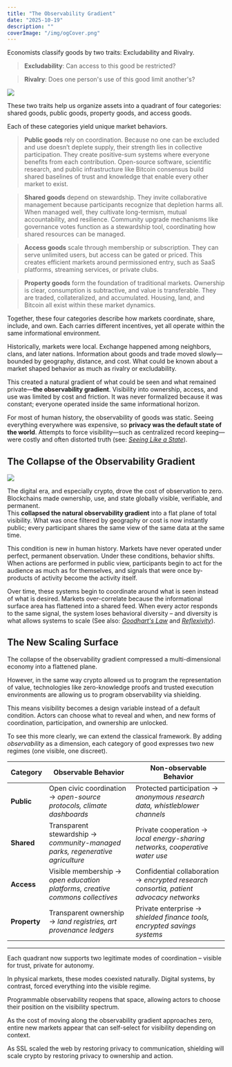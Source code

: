 ```yaml
---
title: "The Observability Gradient"
date: "2025-10-19"
description: ""
coverImage: "/img/ogCover.png"
---
```


Economists classify goods by two traits: Excludability and Rivalry.

> **Excludability**: Can access to this good be restricted?

> **Rivalry**: Does one person's use of this good limit another's?

![](/img/og1.png)

These two traits help us organize assets into a quadrant of four categories: shared goods, public goods, property goods, and access goods.

Each of these categories yield unique market behaviors.

> **Public goods** rely on coordination. Because no one can be excluded and use doesn’t deplete supply, their strength lies in collective participation. They create positive-sum systems where everyone benefits from each contribution. Open-source software, scientific research, and public infrastructure like Bitcoin consensus build shared baselines of trust and knowledge that enable every other market to exist.

> **Shared goods** depend on stewardship. They invite collaborative management because participants recognize that depletion harms all. When managed well, they cultivate long-termism, mutual accountability, and resilience. Community upgrade mechanisms like governance votes function as a stewardship tool, coordinating how shared resources can be managed.

> **Access goods** scale through membership or subscription. They can serve unlimited users, but access can be gated or priced. This creates efficient markets around permissioned entry, such as SaaS platforms, streaming services, or private clubs.

> **Property goods** form the foundation of traditional markets. Ownership is clear, consumption is subtractive, and value is transferable. They are traded, collateralized, and accumulated. Housing, land, and Bitcoin all exist within these market dynamics.

Together, these four categories describe how markets coordinate, share, include, and own. Each carries different incentives, yet all operate within the same informational environment.

Historically, markets were local. Exchange happened among neighbors, clans, and later nations. Information about goods and trade moved slowly—bounded by geography, distance, and cost. What could be known about a market shaped behavior as much as rivalry or excludability.

This created a natural gradient of what could be seen and what remained private—**the observability gradient**. Visibility into ownership, access, and use was limited by cost and friction. It was never formalized because it was constant; everyone operated inside the same informational horizon.

For most of human history, the observability of goods was static. Seeing everything everywhere was expensive, so **privacy was the default state of the world**. Attempts to force visibility—such as centralized record keeping—were costly and often distorted truth (see: [_Seeing Like a State_](https://files.libcom.org/files/Seeing%20Like%20a%20State%20-%20James%20C.%20Scott.pdf)).

## The Collapse of the Observability Gradient

![](/img/og0.png)

The digital era, and especially crypto, drove the cost of observation to zero.  
Blockchains made ownership, use, and state globally visible, verifiable, and permanent.  
This **collapsed the natural observability gradient** into a flat plane of total visibility. What was once filtered by geography or cost is now instantly public; every participant shares the same view of the same data at the same time.

This condition is new in human history. Markets have never operated under perfect, permanent observation. Under these conditions, behavior shifts. When actions are performed in public view, participants begin to act for the audience as much as for themselves, and signals that were once by-products of activity become the activity itself.

Over time, these systems begin to coordinate around what is seen instead of what is desired. Markets over-correlate because the informational surface area has flattened into a shared feed. When every actor responds to the same signal, the system loses behavioral diversity – and diversity is what allows systems to scale (See also: [_Goodhart's Law_](https://en.wikipedia.org/wiki/Goodhart%27s_law) and [_Reflexivity_](<https://en.wikipedia.org/wiki/Reflexivity_(social_theory)>)).

## The New Scaling Surface

The collapse of the observability gradient compressed a multi-dimensional economy into a flattened plane.

However, in the same way crypto allowed us to program the representation of value, technologies like zero-knowledge proofs and trusted execution environments are allowing us to program observability via shielding.

This means visibility becomes a design variable instead of a default condition. Actors can choose what to reveal and when, and new forms of coordination, participation, and ownership are unlocked.

To see this more clearly, we can extend the classical framework. By adding _observability_ as a dimension, each category of good expresses two new regimes (one visible, one discreet).

| Category     | Observable Behavior                                                           | Non-observable Behavior                                                                |
| ------------ | ----------------------------------------------------------------------------- | -------------------------------------------------------------------------------------- |
| **Public**   | Open civic coordination → _open-source protocols, climate dashboards_         | Protected participation → _anonymous research data, whistleblower channels_            |
| **Shared**   | Transparent stewardship → _community-managed parks, regenerative agriculture_ | Private cooperation → _local energy-sharing networks, cooperative water use_           |
| **Access**   | Visible membership → _open education platforms, creative commons collectives_ | Confidential collaboration → _encrypted research consortia, patient advocacy networks_ |
| **Property** | Transparent ownership → _land registries, art provenance ledgers_             | Private enterprise → _shielded finance tools, encrypted savings systems_               |

---

Each quadrant now supports two legitimate modes of coordination – visible for trust, private for autonomy.

In physical markets, these modes coexisted naturally. Digital systems, by contrast, forced everything into the visible regime.

Programmable observability reopens that space, allowing actors to choose their position on the visibility spectrum.

As the cost of moving along the observability gradient approaches zero, entire new markets appear that can self-select for visibility depending on context.

As SSL scaled the web by restoring privacy to communication, shielding will scale crypto by restoring privacy to ownership and action.
